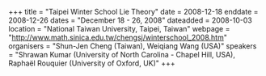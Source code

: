 +++
title = "Taipei Winter School Lie Theory"
date = 2008-12-18
enddate = 2008-12-26
dates = "December 18 - 26, 2008"
dateadded = 2008-10-03
location = "National Taiwan University, Taipei, Taiwan"
webpage = "http://www.math.sinica.edu.tw/chengsj/winterschool_2008.htm"
organisers = "Shun-Jen Cheng (Taiwan), Weiqiang Wang (USA)"
speakers = "Shrawan Kumar (University of North Carolina - Chapel Hill, USA), Raphaël Rouquier (University of Oxford, UK)"
+++
